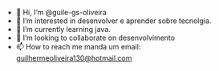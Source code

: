 - 👋 Hi, I’m @guile-gs-oliveira
- 👀 I’m interested in  desenvolver e aprender sobre tecnolgia.
- 🌱 I’m currently learning  java.
- 💞️ I’m looking to collaborate on desenvolvimento
- 📫 How to reach me  manda um email: guilhermeoliveira130@hotmail.com

<!---
guile-gs-oliveira/guile-gs-oliveira is a ✨ special ✨ repository because its `README.md` (this file) appears on your GitHub profile.
You can click the Preview link to take a look at your changes.
--->

